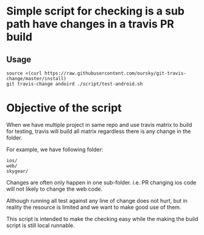 # Simple script for checking is a sub path have changes in a travis PR build

## Usage

```
source <(curl https://raw.githubusercontent.com/oursky/git-travis-change/master/install)
git travis-change andoird ./script/test-android.sh
```

# Objective of the script

When we have multiple project in same repo and use travis matrix to build for
testing, travis will build all matrix regardless there is any change in the
folder.

For example, we have following folder:

```
ios/
web/
skygear/
```

Changes are often only happen in one sub-folder. i.e. PR changing ios code
will not likely to change the web code.

Although running all test against any line of change does not hurt, but in
reality the resource is limited and we want to make good use of them.

This script is intended to make the checking easy while the making the build
script is still local runnable.
